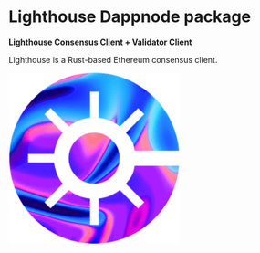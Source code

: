 # Lighthouse Dappnode package

**Lighthouse Consensus Client + Validator Client**

Lighthouse is a Rust-based Ethereum consensus client.

![avatar](avatar.png)
